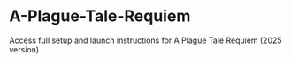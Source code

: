 # A-Plague-Tale-Requiem
Access full setup and launch instructions for A Plague Tale Requiem (2025 version)
